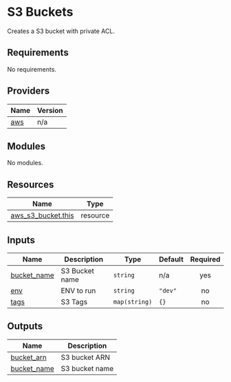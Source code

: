 # S3 Buckets

Creates a S3 bucket with private ACL.

<!-- BEGINNING OF PRE-COMMIT-TERRAFORM DOCS HOOK -->
## Requirements

No requirements.

## Providers

| Name | Version |
|------|---------|
| <a name="provider_aws"></a> [aws](#provider\_aws) | n/a |

## Modules

No modules.

## Resources

| Name | Type |
|------|------|
| [aws_s3_bucket.this](https://registry.terraform.io/providers/hashicorp/aws/latest/docs/resources/s3_bucket) | resource |

## Inputs

| Name | Description | Type | Default | Required |
|------|-------------|------|---------|:--------:|
| <a name="input_bucket_name"></a> [bucket\_name](#input\_bucket\_name) | S3 Bucket name | `string` | n/a | yes |
| <a name="input_env"></a> [env](#input\_env) | ENV to run | `string` | `"dev"` | no |
| <a name="input_tags"></a> [tags](#input\_tags) | S3 Tags | `map(string)` | `{}` | no |

## Outputs

| Name | Description |
|------|-------------|
| <a name="output_bucket_arn"></a> [bucket\_arn](#output\_bucket\_arn) | S3 bucket ARN |
| <a name="output_bucket_name"></a> [bucket\_name](#output\_bucket\_name) | S3 bucket name |
<!-- END OF PRE-COMMIT-TERRAFORM DOCS HOOK -->